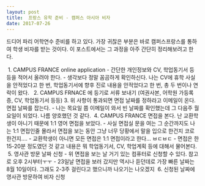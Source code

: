 ```yaml
---
layout: post
title:  프랑스 유학 준비 - 캠퍼스 아시아 비자
date: 2017-07-26
---
```


드디어 파리 어학연수 준비를 하고 있다. 가장 귀찮은 부분은 바로 캠퍼스프랑스를 통하여 학생 비자를 받는 것이다. 이 포스트에서는 그 과정을 아주 간단히 정리해보려고 한다. 

  1. CAMPUS FRANCE online application
      - 간단한 개인정보와 CV, 학업동기서 등등을 적어서 올려야 한다.
      - 생각보다 정말 꼼곰하게 확인하신다. 나는 CV에 휴학 사실을 안적었다고 한 번, 학업동기서에 향후 진로 내용을 안적었다고 한 번, 총 두 번이나 연락이 왔다. 
  2. CAMPUS FRNACE 에 등기로 서류 보내기 (여권사본, 어학원 가등록증, CV, 학업동기서 등등) 
  3. 위 사항이 통과되면 면접 날짜를 정하라고 이메일이 온다. 면접 날짜를 잡는다.
      - 나는 목요일 쯤 이메일이 와서 빈 날짜를 확인했는데 그 다음주 월요일이 되었다. 나름 양호했던 것 같다. 
  4. CAMPUS FRANCE 면접을 본다. 난 교환학생이 아니기 때문에 1:1 영어 면접을 보았다. 
      - 사실 면접실 문을 여는 그 순간까지도 나는 1:1 면접인줄 몰라서 면접을 보는 동안 그냥 너무 당황에서 말을 입으로 한건지 코로한건지....
      - 교환학생이 아니면 모든 면접은 1:1 면접이라고 한다... ㅂㄷㅂㄷ
      - 면접은 한 15-20분 정도였던 것 같고 내용은 뭐 학업동기서, CV, 학업계획 등에 대해서 물어본다.
  5. 영사관 방문 날짜 신청 
      - 위 면접을 보는 날 거기 있는 컴퓨터로 신청할 수 있다. 참고로 오후 2시부터ㅜㅜ
      - 23일날 면접을 보러 갔지만 역시나 듣던데로 가장 빠른 날짜는 8월 10일이다. 그래도 2-3주 걸린다고 했으니까 나오기는 나오겠지
  6. 신청된 날짜에 영사관 방문하여 비자 신청 
